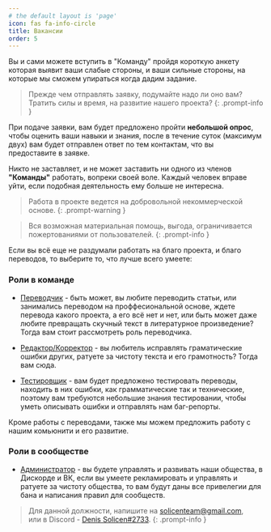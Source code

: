 ```yaml
---
# the default layout is 'page'
icon: fas fa-info-circle
title: Вакансии
order: 5
---
```

Вы и сами можете вступить в "Команду" пройдя короткую анкету которая выявит ваши слабые стороны, и ваши сильные стороны, на которые мы сможем упираться когда дадим задание. 

> Прежде чем отправлять заявку, подумайте надо ли оно вам? <br> Тратить силы и время, на развитие нашего проекта? 
{: .prompt-info } 

При подаче заявки, вам будет предложено пройти **небольшой опрос**, чтобы оценить ваши навыки и знания, после в течение суток (максимум двух) вам будет отправлен ответ по тем контактам, что вы предоставите в заявке.

Никто не заставляет, и не может заставить ни одного из членов **"Команды"** работать, вопреки своей воле.
Каждый человек вправе уйти, если подобная деятельность ему больше не интересна.

> Работа в проекте ведется на добровольной некоммерческой основе. 
{: .prompt-warning }

> Вся возможная материальная помощь, выгода, ограничивается пожертованиями от пользователей.
{: .prompt-info }

Если вы всё еще не раздумали работать на благо проекта, и благо переводов, то выберите то, что лучше всего умеете:

### Роли в команде
* [Переводчик](https://docs.google.com/forms/d/e/1FAIpQLSfU0r3Gkg_LxZAnpFJXhd3eH1IUJabP9V8wYaN-gYxvsBp9Eg/viewform) - быть может, вы любите переводить статьи, или занимались переводом на проффесиональной основе, ждете перевода какого проекта, а его всё нет и нет, или быть может даже любите превращать скучный текст в литературное произведение? Тогда вам стоит рассмотреть роль переводчика. 

* [Редактор/Корректор](https://docs.google.com/forms/d/e/1FAIpQLSfU0r3Gkg_LxZAnpFJXhd3eH1IUJabP9V8wYaN-gYxvsBp9Eg/viewform) - вы любитель исправлять граматические ошибки других, ратуете за чистоту текста и его грамотность? Тогда вам сюда.

* [Тестировщик](https://docs.google.com/forms/d/e/1FAIpQLSfU0r3Gkg_LxZAnpFJXhd3eH1IUJabP9V8wYaN-gYxvsBp9Eg/viewform) - вам будет предложено тестировать переводы, находить в них ошибки, как грамматические так и технические, поэтому вам требуются небольшие знания тестировании, чтобы уметь описывать ошибки и отправлять нам баг-репорты.

Кроме работы с переводами, также мы можем предложить работу с нашим комьюнити и его развитие.

### Роли в сообществе
* [Администратор]() - вы будете управлять и развивать наши общества, в Дискорде и ВК, если вы умеете рекламировать и управлять и ратуете за чистоту общества, то вам будут даны все привелегии для бана и написания правил для сообществ.

> Для данной должности, напишите на [solicenteam@gmail.com](), <br>или в Discord - [Denis Solicen#2733]().
{: .prompt-info }

